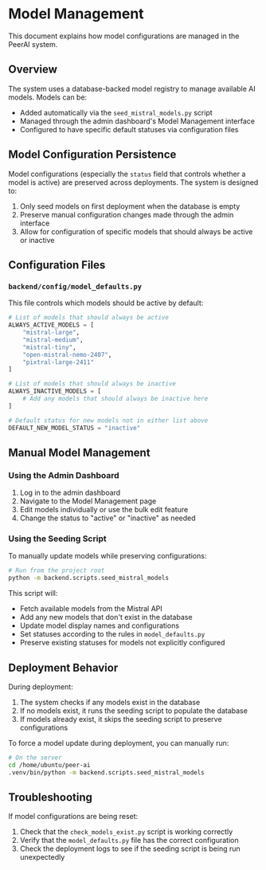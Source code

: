 # Model Management

This document explains how model configurations are managed in the PeerAI system.

## Overview

The system uses a database-backed model registry to manage available AI models. Models can be:

- Added automatically via the `seed_mistral_models.py` script
- Managed through the admin dashboard's Model Management interface
- Configured to have specific default statuses via configuration files

## Model Configuration Persistence

Model configurations (especially the `status` field that controls whether a model is active) are preserved across deployments. The system is designed to:

1. Only seed models on first deployment when the database is empty
2. Preserve manual configuration changes made through the admin interface
3. Allow for configuration of specific models that should always be active or inactive

## Configuration Files

### `backend/config/model_defaults.py`

This file controls which models should be active by default:

```python
# List of models that should always be active
ALWAYS_ACTIVE_MODELS = [
    "mistral-large",
    "mistral-medium", 
    "mistral-tiny",
    "open-mistral-nemo-2407",
    "pixtral-large-2411"
]

# List of models that should always be inactive
ALWAYS_INACTIVE_MODELS = [
    # Add any models that should always be inactive here
]

# Default status for new models not in either list above
DEFAULT_NEW_MODEL_STATUS = "inactive"
```

## Manual Model Management

### Using the Admin Dashboard

1. Log in to the admin dashboard
2. Navigate to the Model Management page
3. Edit models individually or use the bulk edit feature
4. Change the status to "active" or "inactive" as needed

### Using the Seeding Script

To manually update models while preserving configurations:

```bash
# Run from the project root
python -m backend.scripts.seed_mistral_models
```

This script will:
- Fetch available models from the Mistral API
- Add any new models that don't exist in the database
- Update model display names and configurations
- Set statuses according to the rules in `model_defaults.py`
- Preserve existing statuses for models not explicitly configured

## Deployment Behavior

During deployment:

1. The system checks if any models exist in the database
2. If no models exist, it runs the seeding script to populate the database
3. If models already exist, it skips the seeding script to preserve configurations

To force a model update during deployment, you can manually run:

```bash
# On the server
cd /home/ubuntu/peer-ai
.venv/bin/python -m backend.scripts.seed_mistral_models
```

## Troubleshooting

If model configurations are being reset:

1. Check that the `check_models_exist.py` script is working correctly
2. Verify that the `model_defaults.py` file has the correct configuration
3. Check the deployment logs to see if the seeding script is being run unexpectedly
